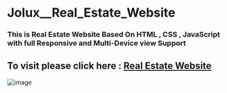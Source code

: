 # Jolux__Real_Estate_Website
 ### This is Real Estate Website Based On HTML , CSS , JavaScript with full Responsive and Multi-Device view Support
 
 
 ## To visit please click here : <a href="https://shubham996633.github.io/Jolux__Real_Estate_Website/">Real Estate Website</a>
 
 ![image](https://user-images.githubusercontent.com/65014926/183249744-ea3516d1-cfff-45de-9b3f-033508910b31.png)
 

